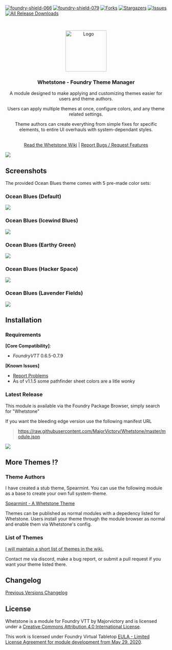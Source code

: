 [![foundry-shield-066]][foundry-url]
[![foundry-shield-079]][foundry-url]
[![Forks][forks-shield]][forks-url]
[![Stargazers][stars-shield]][stars-url]
[![Issues][issues-shield]][issues-url]
[![All Release Downloads](https://img.shields.io/github/downloads/MajorVictory/Whetstone/total.svg)]()

<br />
<p align="center">
  <a href="https://github.com/MajorVictory/Whetstone">
    <img src="images/Whetstone-thumb.png" alt="Logo" width="128" height="128">
  </a>
  <h3 align="center">Whetstone - Foundry Theme Manager</h3>
  <p align="center">
    A module designed to make applying and customizing themes easier for users and theme authors.
  </p>
  <p align="center">
    Users can apply multiple themes at once, configure colors, and any theme related settings.
  </p>
  <p align="center">
    Theme authors can create everything from simple fixes for specific elements, to entire UI overhauls with system-dependant styles.
  </p>
  <p align="center">
    <br />
    <a href="https://github.com/MajorVictory/Whetstone/wiki/Whetstone:-FoundryVTT-Theme-Manager">Read the Whetstone Wiki</a> | <a href="https://github.com/MajorVictory/Whetstone/issues">Report Bugs / Request Features</a>
  </p>
</p>

![](images/MainPreview-1.1.5.jpg)

## Screenshots 

The provided Ocean Blues theme comes with 5 pre-made color sets:

### Ocean Blues (Default)

![](images/OceanBlues-1.1.5.jpg)

### Ocean Blues (Icewind Blues)

![](images/IcewindBlues-1.1.5.jpg)

### Ocean Blues (Earthy Green)

![](images/EarthyGreen-1.1.5.jpg)

### Ocean Blues (Hacker Space)

![](images/HackerSpace-1.1.5.jpg)

### Ocean Blues (Lavender Fields)

![](images/LavenderFields-1.1.5.jpg)

## Installation

### Requirements

**[Core Compatibility]**:
 * *FoundryVTT* 0.6.5-0.7.9

**[Known Issues]**
 * [Report Problems](https://github.com/MajorVictory/Whetstone/issues)
 * As of v1.1.5 some pathfinder sheet colors are a litle wonky

### Latest Release

This module is available via the Foundry Package Browser, simply search for "Whetstone"

If you want the bleeding edge version use the following manifest URL

> https://raw.githubusercontent.com/MajorVictory/Whetstone/master/module.json

![](readme/Install-7-31-2020.png)

## More Themes !?

### Theme Authors

I have created a stub theme, Spearmint. You can use the following module as a base to create your own full system-theme.

[Spearmint - A Whetstone Theme](https://github.com/MajorVictory/Whetstone-Spearmint)

Themes can be published as normal modules with a depedency listed for Whetstone. Users install your theme through the module browser as normal and enable them via Whetstone's config.


### List of Themes

[I will maintain a short list of themes in the wiki.](https://github.com/MajorVictory/Whetstone/wiki/List-of-Themes#-list-of-whetstone-themes-)

Contact me via discord, make a bug report, or submit a pull request if you want your theme listed there.


## Changelog

[Previous Versions Changelog](CHANGELOG.md)

## License

Whetstone is a module for Foundry VTT by Majorvictory and is licensed under a [Creative Commons Attribution 4.0 International License](http://creativecommons.org/licenses/by/4.0/).

This work is licensed under Foundry Virtual Tabletop [EULA - Limited License Agreement for module development from May 29, 2020](https://foundryvtt.com/article/license/).

[foundry-shield-066]: https://img.shields.io/badge/Foundry-v0.6.6-informational
[foundry-shield-079]: https://img.shields.io/badge/Foundry-v0.7.9-informational
[foundry-url]: https://foundryvtt.com/
[forks-shield]: https://img.shields.io/github/forks/MajorVictory/Whetstone.svg?style=flat-square
[forks-url]: https://github.com/MajorVictory/Whetstone/network/members
[stars-shield]: https://img.shields.io/github/stars/MajorVictory/Whetstone.svg?style=flat-square
[stars-url]: https://github.com/MajorVictory/Whetstone/stargazers
[issues-shield]: https://img.shields.io/github/issues/MajorVictory/Whetstone.svg?style=flat-square
[issues-url]: https://github.com/MajorVictory/Whetstone/issues

